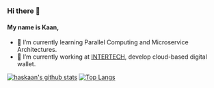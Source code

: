 ### Hi there 👋
#### My name is Kaan,
<!--
**haskaan/haskaan** is a ✨ _special_ ✨ repository because its `README.md` (this file) appears on your GitHub profile.

Here are some ideas to get you started:

- 🔭 I’m currently working on ...
- 🌱 I’m currently learning ...
- 👯 I’m looking to collaborate on ...
- 🤔 I’m looking for help with ...
- 💬 Ask me about ...
- 📫 How to reach me: ...
- 😄 Pronouns: ...
- ⚡ Fun fact: ...
-->
- 🌱 I’m currently learning Parallel Computing and Microservice Architectures.
- 🔭 I’m currently working at <a href="https://www.intertech.com.tr/about.html">INTERTECH</a>, develop cloud-based digital wallet.

[![haskaan's github stats](https://github-readme-stats.vercel.app/api?username=haskaan&show_icons=true&theme=radical&count_private=true)](https://github.com/haskaan/github-readme-stats)
[![Top Langs](https://github-readme-stats.vercel.app/api/top-langs/?username=haskaan&layout=compact&hide=javascript,html)](https://github.com/haskaan/github-readme-stats)
